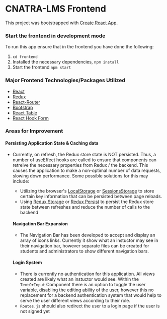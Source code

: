 # CNATRA-LMS Frontend

This project was bootstrapped with [Create React App](https://github.com/facebook/create-react-app).

### Start the frontend in development mode

To run this app ensure that in the frontend you have done the following:

1. `cd frontend`
2. Installed the necessary dependencies, `npm install`
3. Start the frontend `npm start`

### Major Frontend Technologies/Packages Utilized

- [React](https://reactjs.org/)
- [Redux](https://redux.js.org/)
- [React-Router](https://reactrouter.com/)
- [Bootstrap](https://getbootstrap.com/)
- [React Table](https://react-table.tanstack.com/)
- [React Hook Form](https://react-hook-form.com/)

### Areas for Improvement

#### Persisting Application State & Caching data

- Currently, on refresh, the Redux store state is NOT persisted. Thus,
  a number of useEffect hooks are called to ensure that components can retreive the necessary properties from Redux / the backend. This causes the application to make a non-optimal number of data requests, slowing down performance. Some possible solutions for this may include:

  - Utilizing the browser's [LocalStorage](https://developer.mozilla.org/en-US/docs/Web/API/Window/localStorage) or [SessionsStorage](https://developer.mozilla.org/en-US/docs/Web/API/Window/sessionStorage) to store certain key information that can be persisted between page reloads.
  - Using [Redux Storage](https://www.npmjs.com/package/redux-storage) or [Redux Persist](https://www.npmjs.com/package/redux-persist) to persist the Redux store state between refreshes and reduce the number of calls to the backend

  #### Navigation Bar Expansion

  - The Navigation Bar has been developed to accept and display an array of icons links. Currently it show what an instuctor may see in their navigation bar, however separate files can be created for students and administrators to show different navigation bars.

  #### Login System

  - There is currently no authentication for this application. All views created are likely what an instuctor would see. Within the `TextOrInput` Component there is an option to toggle the user variable, disabling the editing ability of the user, however this no replacement for a backend authentication system that would help to serve the user different views according to their role.
  - `Routes.js` should also redirect the user to a login page if the user is not signed yet
